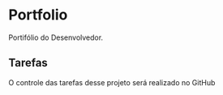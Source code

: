 # Portfolio

Portifólio do Desenvolvedor.

## Tarefas

O controle das tarefas desse projeto será realizado no GitHub
